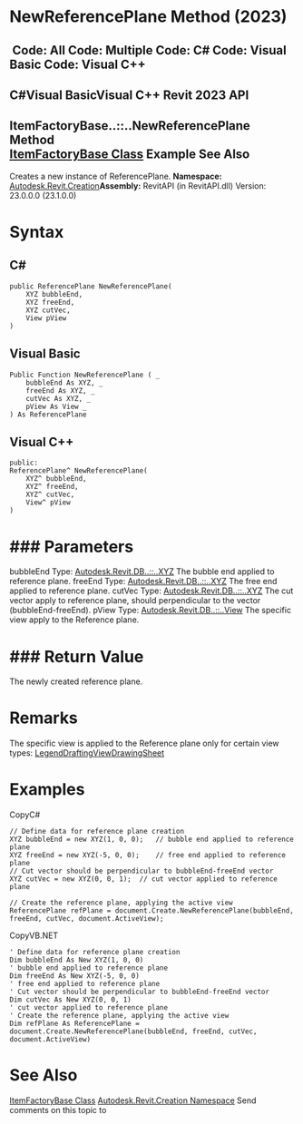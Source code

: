 # NewReferencePlane Method (2023)

﻿
 Code: All Code: Multiple Code: C# Code: Visual Basic Code: Visual C++   
---  
C#Visual BasicVisual C++
Revit 2023 API  
---  
ItemFactoryBase..::..NewReferencePlane Method   
[ItemFactoryBase Class](cba2c84a-22c0-e6e7-a99c-67656901853a.md "ItemFactoryBase Class") Example See Also  
---  
Creates a new instance of ReferencePlane. 
**Namespace:** [Autodesk.Revit.Creation](ded320da-058a-4edd-0418-0582389559a7.md "Autodesk.Revit.Creation Namespace")**Assembly:** RevitAPI (in RevitAPI.dll) Version: 23.0.0.0 (23.1.0.0)
# Syntax
C#  
---  
```text
public ReferencePlane NewReferencePlane(
	XYZ bubbleEnd,
	XYZ freeEnd,
	XYZ cutVec,
	View pView
)
```
  
Visual Basic  
---  
```text
Public Function NewReferencePlane ( _
	bubbleEnd As XYZ, _
	freeEnd As XYZ, _
	cutVec As XYZ, _
	pView As View _
) As ReferencePlane
```
  
Visual C++  
---  
```text
public:
ReferencePlane^ NewReferencePlane(
	XYZ^ bubbleEnd, 
	XYZ^ freeEnd, 
	XYZ^ cutVec, 
	View^ pView
)
```
  
# ### Parameters
bubbleEnd
    Type: [Autodesk.Revit.DB..::..XYZ](c2fd995c-95c0-58fb-f5de-f3246cbc5600.md "XYZ Class") The bubble end applied to reference plane. 
freeEnd
    Type: [Autodesk.Revit.DB..::..XYZ](c2fd995c-95c0-58fb-f5de-f3246cbc5600.md "XYZ Class") The free end applied to reference plane. 
cutVec
    Type: [Autodesk.Revit.DB..::..XYZ](c2fd995c-95c0-58fb-f5de-f3246cbc5600.md "XYZ Class") The cut vector apply to reference plane, should perpendicular to the vector (bubbleEnd-freeEnd). 
pView
    Type: [Autodesk.Revit.DB..::..View](fb92a4e7-f3a7-ef14-e631-342179b18de9.md "View Class") The specific view apply to the Reference plane. 
# ### Return Value
The newly created reference plane. 
# Remarks
The specific view is applied to the Reference plane only for certain view types: [Legend](bf04dabc-05a3-baf0-3564-f96c0bde3400.md "ViewType Enumeration")[DraftingView](bf04dabc-05a3-baf0-3564-f96c0bde3400.md "ViewType Enumeration")[DrawingSheet](bf04dabc-05a3-baf0-3564-f96c0bde3400.md "ViewType Enumeration")
# Examples
CopyC#
```text
// Define data for reference plane creation
XYZ bubbleEnd = new XYZ(1, 0, 0);   // bubble end applied to reference plane
XYZ freeEnd = new XYZ(-5, 0, 0);    // free end applied to reference plane
// Cut vector should be perpendicular to bubbleEnd-freeEnd vector
XYZ cutVec = new XYZ(0, 0, 1);  // cut vector applied to reference plane

// Create the reference plane, applying the active view
ReferencePlane refPlane = document.Create.NewReferencePlane(bubbleEnd, freeEnd, cutVec, document.ActiveView);
```

CopyVB.NET
```text
' Define data for reference plane creation
Dim bubbleEnd As New XYZ(1, 0, 0)
' bubble end applied to reference plane
Dim freeEnd As New XYZ(-5, 0, 0)
' free end applied to reference plane
' Cut vector should be perpendicular to bubbleEnd-freeEnd vector
Dim cutVec As New XYZ(0, 0, 1)
' cut vector applied to reference plane
' Create the reference plane, applying the active view
Dim refPlane As ReferencePlane = document.Create.NewReferencePlane(bubbleEnd, freeEnd, cutVec, document.ActiveView)
```

# See Also
[ItemFactoryBase Class](cba2c84a-22c0-e6e7-a99c-67656901853a.md "ItemFactoryBase Class")
[Autodesk.Revit.Creation Namespace](ded320da-058a-4edd-0418-0582389559a7.md "Autodesk.Revit.Creation Namespace")
Send comments on this topic to 